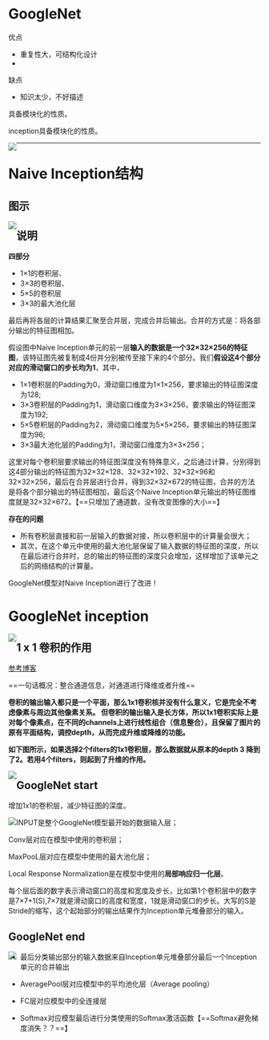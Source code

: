 # GoogleNet

优点

- 重复性大，可结构化设计
- 

缺点

- 知识太少，不好描述

具备模块化的性质。

inception具备模块化的性质。

<img src="..\..\pics\pytorch\GoogleNet.jpg" style="float:left">

----

# Naive Inception结构

## 图示

<img src="..\..\pics\pytorch\naive_inception.png" style="float:left">

##  说明

**四部分**

- 1×1的卷积层、
- 3×3的卷积层、
- 5×5的卷积层
- 3×3的最大池化层

最后再将各层的计算结果汇聚至合并层，完成合并后输出。合并的方式是：将各部分输出的特征图相加。

假设图中Naive Inception单元的前一层**输入的数据是一个32×32×256的特征图**，该特征图先被复制成4份并分别被传至接下来的4个部分。我们**假设这4个部分对应的滑动窗口的步长均为1**，其中，

- 1×1卷积层的Padding为0，滑动窗口维度为1×1×256，要求输出的特征图深度为128;
- 3×3卷积层的Padding为1，滑动窗口维度为3×3×256，要求输出的特征图深度为192;
- 5×5卷积层的Padding为2，滑动窗口维度为5×5×256，要求输出的特征图深度为96;
- 3×3最大池化层的Padding为1，滑动窗口维度为3×3×256；

这里对每个卷积层要求输出的特征图深度没有特殊意义，之后通过计算，分别得到这4部分输出的特征图为32×32×128、32×32×192、32×32×96和32×32×256，最后在合并层进行合并，得到32×32×672的特征图，合并的方法是将各个部分输出的特征图相加，最后这个Naive Inception单元输出的特征图维度就是32×32×672。【==只增加了通道数，没有改变图像的大小==】

**存在的问题**

- 所有卷积层直接和前一层输入的数据对接，所以卷积层中的计算量会很大；
- 其次，在这个单元中使用的最大池化层保留了输入数据的特征图的深度，所以在最后进行合并时，总的输出的特征图的深度只会增加，这样增加了该单元之后的网络结构的计算量。

GoogleNet模型对Naive Inception进行了改进！

# GoogleNet inception

<img src="..\..\pics\pytorch\Google_inception.png" style="float:left">

##  1 x 1 卷积的作用

<a href="https://blog.csdn.net/Guo_Yaohua/article/details/106294659">参考博客</a>

==一句话概况：整合通道信息，对通道进行降维或者升维==

**卷积的输出输入都只是一个平面，那么1x1卷积核并没有什么意义，它是完全不考虑像素与周边其他像素关系。 但卷积的输出输入是长方体，所以1x1卷积实际上是对每个像素点，在不同的channels上进行线性组合（信息整合），且保留了图片的原有平面结构，调控depth，从而完成升维或降维的功能。**

**如下图所示，如果选择2个filters的1x1卷积层，那么数据就从原本的depth 3 降到了2。若用4个filters，则起到了升维的作用。**

<img src="..\..\pics\pytorch\1x1_kernel.png" style="float:left">

## GoogleNet  start

增加1x1的卷积层，减少特征图的深度。

<img src="..\..\pics\pytorch\GoogleNet_start.jpg"  style="float:left">

INPUT是整个GoogleNet模型最开始的数据输入层；

Conv层对应在模型中使用的卷积层；

MaxPooL层对应在模型中使用的最大池化层；

Local Response Normalization是在模型中使用的**局部响应归一化层**。

每个层后面的数字表示滑动窗口的高度和宽度及步长，比如第1个卷积层中的数字是7×7+1(S),7×7就是滑动窗口的高度和宽度，1就是滑动窗口的步长。大写的S是Stride的缩写，这个起始部分的输出结果作为Inception单元堆叠部分的输入。

## GoogleNet end

<img src="..\..\pics\pytorch\GoogleNet_end.jpg" style="float:left">

- 最后分类输出部分的输入数据来自Inception单元堆叠部分最后一个Inception单元的合并输出

- AveragePool层对应模型中的平均池化层（Average pooling）

- FC层对应模型中的全连接层

- Softmax对应模型最后进行分类使用的Softmax激活函数【==Softmax避免梯度消失？？==】

























